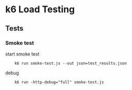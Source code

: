 # k6 Load Testing

## Tests

### Smoke test

start smoke test

```
    k6 run smoke-test.js --out json=test_results.json
```

debug

```
    k6 run -http-debug="full" smoke-test.js
```
